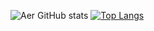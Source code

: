 ![Aer GitHub stats](https://github-readme-stats.vercel.app/api?username=airlangga2403&show_icons=true&theme=radical)
[![Top Langs](https://github-readme-stats.vercel.app/api/top-langs/?username=airlangga2403&layout=compact)](https://github.com/airlangga2403/github-readme-stats)
